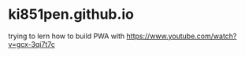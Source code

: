 # ki851pen.github.io
trying to lern how to build PWA with
https://www.youtube.com/watch?v=gcx-3qi7t7c

